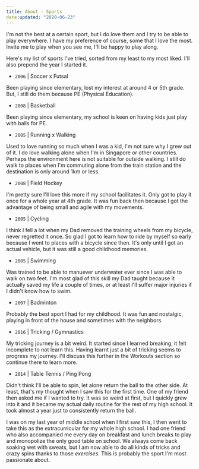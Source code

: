 ```yaml
---
title: About - Sports
date:updated: "2020-06-23"
---
```


I'm not the best at a certain sport, but I do love them and I try to be able to play everywhere. I have my preference of course, some that I love the most. Invite me to play when you see me, I'll be happy to play along.

Here's my list of sports I've tried, sorted from my least to my most liked. I'll also prepend the year I started it.

- `2006` | Soccer x Futsal

Been playing since elementary, lost my interest at around 4 or 5th grade. But, I still do them because PE (Physical Education).

- `2008` | Basketball

Been playing since elementary, my school is keen on having kids just play with balls for PE.

- `2005` | Running x Walking

Used to love running so much when I was a kid, I'm not sure why I grew out of it. I do love walking alone when I'm in Singapore or other countries. Perhaps the environment here is not suitable for outside walking. I still do walk to places when I'm commuting alone from the train station and the destination is only around 1km or less.

- `2008` | Field Hockey

I'm pretty sure I'll love this more if my school facilitates it. Only got to play it once for a whole year at 4th grade. It was fun back then because I got the advantage of being small and agile with my movements.

- `2005` | Cycling

I think I fell a lot when my Dad removed the training wheels from my bicycle, never regretted it once. So glad I got to learn how to ride by myself so early because I went to places with a bicycle since then. It's only until I got an actual vehicle, but it was still a good childhood memories.

- `2005` | Swimming

Was trained to be able to manuever underwater ever since I was able to walk on two feet. I'm most glad of this skill my Dad taught because it actually saved my life a couple of times, or at least I'll suffer major injuries if I didn't know how to swim.

- `2007` | Badminton

Probably the best sport I had for my childhood. It was fun and nostalgic, playing in front of the house and sometimes with the neighbors.

- `2016` | Tricking / Gymnastics

My tricking journey is a bit weird. It started since I learned breaking, it felt incomplete to not learn this. Having learnt just a bit of tricking seems to progress my journey. I'll discuss this further in the Workouts section so continue there to learn more.

- `2014` | Table Tennis / Ping Pong

Didn't think I'll be able to spin, let alone return the ball to the other side. At least, that's my thought when I saw this for the first time. One of my friend then asked me if I wanted to try. It was so weird at first, but I quickly grew into it and it became my actual daily routine for the rest of my high school. It took almost a year just to consistently return the ball.

I was on my last year of middle school when I first saw this, I then went to take this as the extracurricular for my whole high school. I had one friend who also accompanied me every day on breakfast and lunch breaks to play and monopolize the only good table on school. We always come back soaking wet with sweats, but I am now able to do all kinds of tricks and crazy spins thanks to those *exercises*. This is probably the sport I'm most passionate about.
